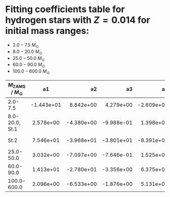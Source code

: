 # Fitting coefficients table for hydrogen stars with  $Z=0.014$  for initial mass ranges: 
- 	$2.0-7.5$ $M_{\odot}$
- 	$8.0-20.0$ $M_{\odot}$ 
- 	$25.0-50.0$ $M_{\odot}$
- 	$60.0-90.0$ $M_{\odot}$ 
- 	$100.0-600.0$ $M_{\odot}$

| $M_{\text{ZAMS}}$ / $M_{\odot}$  |  a1  | a2   |  a3 |  a4 |  a5 |  a6 |  MSE | 
| ------------------|:-------------:| ----:|----:|------:|------:|-------:|-------:|
| 2.0-7.5 | -1.443e+01 | 8.842e+00 | 4.279e+00 | -2.609e+00 | 1.044e+01 | -7.417e+00 | 5.841e-04 |
| 8.0-20.0, St.1 | 2.578e+00 | -4.380e+00 | -9.988e-01 | 1.398e+00 | -1.375e+00 | 1.961e+00 | 5.362e-05 |
| St.2 | 7.546e+01 | -3.968e+01 | -3.801e+01 | -8.391e+01 | 4.584e+01 | 4.143e+01 | 1.584e-01 |
| 25.0-50.0 | 3.032e+00 | -7.097e+00 | -7.646e-01 | 1.525e+00 | -4.382e+00 | 8.421e+00 | 2.876e-05 |
| 60.0-90.0 | 1.413e+01 | -2.780e+01 | -3.356e+00 | 6.375e+00 | -1.511e+01 | 2.851e+01 | 1.395e-03 |
| 100.0-600.0 | 2.096e+00 | -6.533e+00 | -1.876e+00 | 5.131e+00 | -3.080e-01 | 6.349e-01 | 9.633e-03 |
